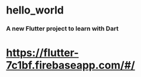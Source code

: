 # hello_world

### A new Flutter project to learn with Dart

# https://flutter-7c1bf.firebaseapp.com/#/
